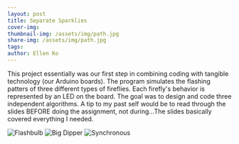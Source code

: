```yaml
---
layout: post
title: Separate Sparklies
cover-img:
thumbnail-img: /assets/img/path.jpg
share-img: /assets/img/path.jpg
tags: 
author: Ellen Ko
---
```


This project essentially was our first step in combining coding with tangible technology (our Arduino boards). The program simulates the flashing patters of three different types of fireflies. Each firefly's behavior is represented by an LED on the board. The goal was to design and code three independent algorithms. A tip to my past self would be to read through the slides BEFORE doing the assignment, not during...The slides basically covered everything I needed. 

![Flashbulb](https://ellen-ko.github.io/assets/img/synchronous.jpg)
![Big Dipper](https://ellen-ko.github.io/assets/img/synchronous.jpg)
![Synchronous](https://ellen-ko.github.io/assets/img/synchronous.jpg)
